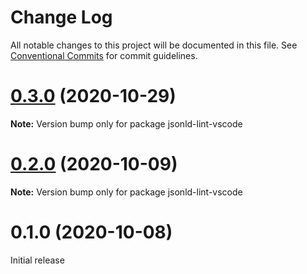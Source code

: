 # Change Log

All notable changes to this project will be documented in this file.
See [Conventional Commits](https://conventionalcommits.org) for commit guidelines.

# [0.3.0](https://github.com/mattrglobal/jsonld-lint/compare/jsonld-lint-vscode@0.2.0...jsonld-lint-vscode@0.3.0) (2020-10-29)

**Note:** Version bump only for package jsonld-lint-vscode

# [0.2.0](https://github.com/mattrglobal/jsonld-lint/compare/jsonld-lint-vscode@0.1.0...jsonld-lint-vscode@0.2.0) (2020-10-09)

**Note:** Version bump only for package jsonld-lint-vscode

# 0.1.0 (2020-10-08)

Initial release
